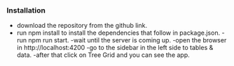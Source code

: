 ### Installation 
- download the repository from the github link.
- run npm install to install the dependencies that follow in package.json.
-run npm run start.
-wait until the server is coming up.
-open the browser in http://localhost:4200
-go to the sidebar in the left side to tables & data.
-after that click on  Tree Grid and you can see the app.